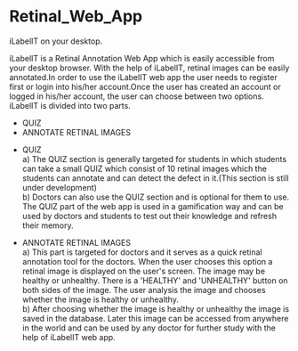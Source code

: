 # Retinal_Web_App
iLabelIT on your desktop.

iLabelIT is a Retinal Annotation Web App which is easily accessible from your desktop browser. 
With the help of iLabelIT, retinal images can be easily annotated.In order to use the iLabelIT web app the user needs to register first or login into his/her account.Once the user has created an account or logged in his/her account, the user can choose between two options.
iLabelIT is divided into two parts.
- QUIZ
- ANNOTATE RETINAL IMAGES

* QUIZ <br>
a) The QUIZ section is generally targeted for students in which students can take a small QUIZ which consist of 10 retinal images which the students can annotate and can detect the defect in it.(This section is still under development) <br>
b) Doctors can also use the QUIZ section and is optional for them to use. The QUIZ part of the web app is used in a gamification way and can be used by doctors and students to test out their knowledge and refresh their memory. <br>

* ANNOTATE RETINAL IMAGES <br>
a) This part is targeted for doctors and it serves as a quick retinal annotation tool for the doctors. When the user chooses this option a retinal image is displayed on the user's screen. The image may be healthy or unhealthy. There is a 'HEALTHY' and 'UNHEALTHY' button on both sides of the image. The user analysis the image and chooses whether the image is healthy or unhealthy. <br>
b) After choosing whether the image is healthy or unhealthy the image is saved in the database. Later this image can be accessed from anywhere in the world and can be used by any doctor for further study with the help of iLabelIT web app.

